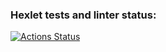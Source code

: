 ### Hexlet tests and linter status:
[![Actions Status](https://github.com/EuRV/fullstack-javascript-project-11/workflows/hexlet-check/badge.svg)](https://github.com/EuRV/fullstack-javascript-project-11/actions)